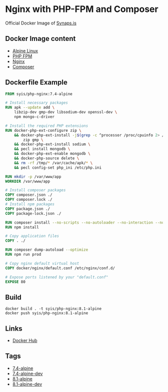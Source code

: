 # Nginx with PHP-FPM and Composer

Official Docker Image of [Synaps.is](https://synaps.is)

## Docker Image content

- [Alpine Linux](https://alpinelinux.org)
- [PHP FPM](https://www.php.net/)
- [Nginx](https://www.nginx.com/)
- [Composer](https://getcomposer.org/)

## Dockerfile Example

```dockerfile
FROM syis/php-nginx:7.4-alpine

# Install necessary packages
RUN apk --update add \
    libzip-dev gmp-dev libsodium-dev openssl-dev \
    npm mongo-c-driver

# Install the required PHP extensions
RUN docker-php-ext-configure zip \
    && docker-php-ext-install -j$(grep -c ^processor /proc/cpuinfo 2> /dev/null || 1) \
        zip gmp \
    && docker-php-ext-install sodium \
    && pecl install mongodb \
    && docker-php-ext-enable mongodb \
    && docker-php-source delete \
    && rm -rf /tmp/* /var/cache/apk/* \
    && pecl config-set php_ini /etc/php.ini

RUN mkdir -p /var/www/app
WORKDIR /var/www/app

# Install composer packages
COPY composer.json ./
COPY composer.lock ./
# Install npm packages
COPY package.json ./
COPY package-lock.json ./

RUN composer install --no-scripts --no-autoloader --no-interaction --no-progress
RUN npm install

# Copy application files
COPY . ./

RUN composer dump-autoload --optimize
RUN npm run prod

# Copy nginx default virtual host
COPY docker/nginx/default.conf /etc/nginx/conf.d/

# Expose ports listened by your "default.conf"
EXPOSE 80
```

## Build

```shell
docker build . -t syis/php-nginx:8.1-alpine
docker push syis/php-nginx:8.1-alpine
```

## Links

- [Docker Hub](https://hub.docker.com/r/syis/php-nginx)

## Tags

- [7.4-alpine](https://github.com/synapsis-official/docker_php_nginx/tree/alpine-7.4)
- [7.4-alpine-dev](https://github.com/synapsis-official/docker_php_nginx/tree/alpine-7.4-dev)
- [8.1-alpine](https://github.com/synapsis-official/docker_php_nginx/tree/8.1-alpine)
- [8.1-alpine-dev](https://github.com/synapsis-official/docker_php_nginx/tree/8.1-alpine-dev)
